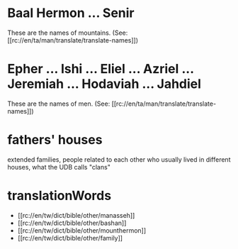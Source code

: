 # Baal Hermon ... Senir

These are the names of mountains. (See: [[rc://en/ta/man/translate/translate-names]])

# Epher ... Ishi ... Eliel ... Azriel ... Jeremiah ... Hodaviah ... Jahdiel

These are the names of men. (See: [[rc://en/ta/man/translate/translate-names]])

# fathers' houses

extended families, people related to each other who usually lived in different houses, what the UDB calls "clans"

# translationWords

* [[rc://en/tw/dict/bible/other/manasseh]]
* [[rc://en/tw/dict/bible/other/bashan]]
* [[rc://en/tw/dict/bible/other/mounthermon]]
* [[rc://en/tw/dict/bible/other/family]]